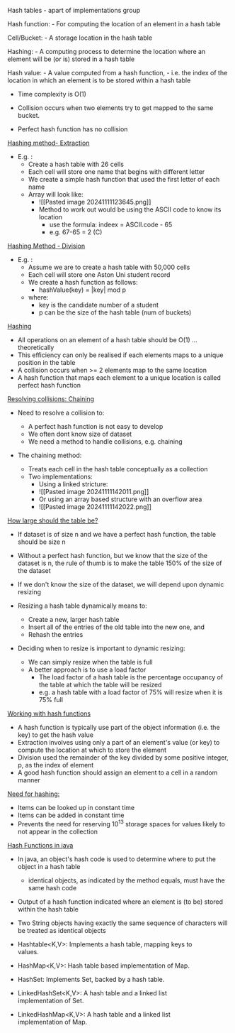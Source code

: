 Hash tables - apart of implementations group

Hash function:
	- For computing the location of an element in a hash table

Cell/Bucket:
	- A storage location in the hash table

Hashing:
	- A computing process to determine the location where an element will be (or is) stored in a hash table

Hash value:
	- A value computed from a hash function, 
	- i.e. the index of the location in which an element is to be stored within a  hash table

- Time complexity is O(1)

- Collision occurs when two elements try to get mapped to the same bucket.
- Perfect hash function has no collision 

<u>Hashing method- Extraction</u>

- E.g. :
	- Create a hash table with 26 cells
	- Each cell will store one name that begins with different letter
	- We create a simple hash function that used the first letter of each name
	- Array will look like:
		- ![[Pasted image 20241111123645.png]]
		- Method to work out would be using the ASCII code to know its location
			- use the formula: indeex = ASCII.code - 65
			- e.g. 67-65 = 2 (C)

<u>Hashing Method - Division</u>

- E.g. : 
	- Assume we are to create a hash table with 50,000 cells
	- Each cell will store one Aston Uni student record
	- We create a hash function as follows:
		- hashValue(key) = |key| mod p
	- where:
		- key is the candidate number of a student
		- p can be the size of the hash table (num of buckets)


<u>Hashing</u>

- All operations on an element of a hash table should be O(1) …theoretically
- This efficiency can only be realised if each elements maps to a unique position in the table
- A collision occurs when >= 2 elements map to the same location
- A hash function that maps each element to a unique location is called perfect hash function

<u>Resolving collisions: Chaining</u>

- Need to resolve a collision to:
	- A perfect hash function is not easy to develop
	- We often dont know size of dataset 
	- We need a method to handle collisions, e.g. chaining

- The chaining method:
	- Treats each cell in the hash table conceptually as a collection
	- Two implementations:
		- Using a linked stricture:
		- ![[Pasted image 20241111142011.png]]
		- Or using an array based structure with an overflow area
		- ![[Pasted image 20241111142022.png]]



<u>How large should the table be?</u>

- If dataset is of size n and we have a perfect hash function, the table should be size n
- Without a perfect hash function, but we know that the size of the dataset is n, the rule of thumb is to make the table 150% of the size of the dataset
- If we don't know the size of the dataset, we will depend upon dynamic resizing

- Resizing a hash table dynamically means to:
	- Create a new, larger hash table
	- Insert all of the entries of the old table into the new one, and
	- Rehash the entries

- Deciding when to resize is important to dynamic resizing:
	- We can simply resize when the table is full
	- A better approach is to use a load factor
		- The load factor of a hash table is the percentage occupancy of the table at which the table will be resized
		- e.g. a hash table with a load factor of 75% will resize when it is 75% full

<u>Working with hash functions</u>

- A hash function is typically use part of the object information (i.e. the key) to get the hash value
- Extraction involves using only a part of an element's value (or key) to compute the location at which to store the element
- Division used the remainder of the key divided by some positive integer, p, as the index of element
- A good hash function should assign an element to a cell in a random manner 


<u>Need for hashing:</u>

- Items can be looked up in constant time
- Items can be added in constant time
- Prevents the need for reserving $10^13$ storage spaces for values likely to not appear in the collection

<u>Hash Functions in java</u>

- In java, an object's hash code is used to determine where to put the object in a hash table
	- identical objects, as indicated by the method equals, must have the same hash code
- Output of a hash function indicated where an element is (to be) stored within the hash table

- Two String objects having exactly the same sequence of characters will be treated as identical objects

- Hashtable<K,V>: Implements a hash table, mapping keys to  
values.  
- HashMap<K,V>: Hash table based implementation of Map.  
- HashSet<V>: Implements Set, backed by a hash table.  
- LinkedHashSet<K,V>: A hash table and a linked list  
implementation of Set.  
- LinkedHashMap<K,V>: A hash table and a linked list  
implementation of Map.  